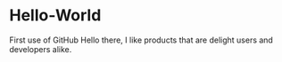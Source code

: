# Hello-World
First use of GitHub
Hello there,
I like products that are delight users and developers alike.

